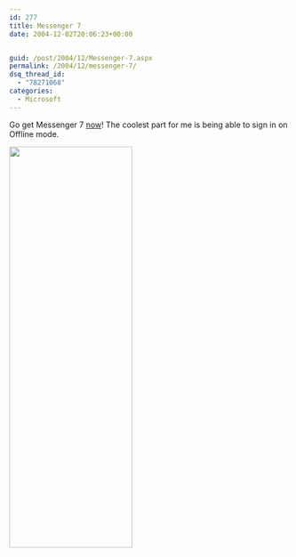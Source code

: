 ```yaml
---
id: 277
title: Messenger 7
date: 2004-12-02T20:06:23+00:00


guid: /post/2004/12/Messenger-7.aspx
permalink: /2004/12/messenger-7/
dsq_thread_id:
  - "78271068"
categories:
  - Microsoft
---
```

<DIV class=Section1>
<P>Go get Messenger 7 <A href="http://messenger.msn.com/beta/download/downloadx.aspx">now</A>! The coolest part for me is being able to sign in on Offline mode.</P>
<P class=MsoNormal><SPAN style="FONT-SIZE: 10pt; FONT-FAMILY: Verdana"><IMG height=721 src="http://www.merill.net/wp-content/uploads/contentbinary/image0011234567.jpg" width=221 border=0></SPAN></P></DIV>